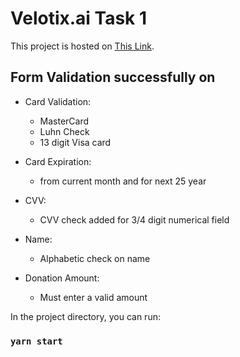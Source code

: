 # Velotix.ai Task 1

This project is hosted on [This Link](https://velotix-mds.netlify.app/).

## Form Validation successfully on

- Card Validation:

  - MasterCard
  - Luhn Check
  - 13 digit Visa card

- Card Expiration:

  - from current month and for next 25 year

- CVV:

  - CVV check added for 3/4 digit numerical field

- Name:

  - Alphabetic check on name

- Donation Amount:
  - Must enter a valid amount

In the project directory, you can run:

### `yarn start`
